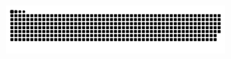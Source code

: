 <picture>
  <source media="(prefers-color-scheme: dark)" srcset="https://raw.githubusercontent.com/ACJT123/ACJT123/output/github-contribution-grid-snake-dark.svg">
  <source media="(prefers-color-scheme: light)" srcset="https://raw.githubusercontent.com/ACJT123/ACJT123/output/github-contribution-grid-snake.svg">
  <img alt="github contribution grid snake animation" src="https://raw.githubusercontent.com/ACJT123/ACJT123/output/github-contribution-grid-snake.svg">
</picture>
